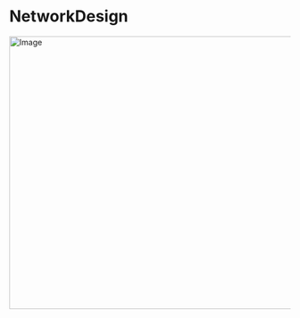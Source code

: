 # NetworkDesign


<img width="702" height="490" alt="Image" src="https://github.com/user-attachments/assets/56f474e2-a04b-4834-8e98-211311cd1137" />
